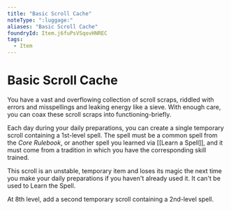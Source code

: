 ```yaml
---
title: "Basic Scroll Cache"
noteType: ":luggage:"
aliases: "Basic Scroll Cache"
foundryId: Item.j6fuPsVSqovHNREC
tags:
  - Item
---
```


# Basic Scroll Cache

You have a vast and overflowing collection of scroll scraps, riddled with errors and misspellings and leaking energy like a sieve. With enough care, you can coax these scroll scraps into functioning-briefly.

Each day during your daily preparations, you can create a single temporary scroll containing a 1st-level spell. The spell must be a common spell from the _Core Rulebook_, or another spell you learned via [[Learn a Spell]], and it must come from a tradition in which you have the corresponding skill trained.

This scroll is an unstable, temporary item and loses its magic the next time you make your daily preparations if you haven't already used it. It can't be used to Learn the Spell.

At 8th level, add a second temporary scroll containing a 2nd-level spell.
